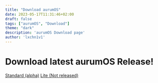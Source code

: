 ```yaml
---
title: "Download aurumOS"
date: 2023-05-17T11:31:46+02:00
draft: false
tags: ["aurumOS", "Download"]
theme: "dark"
description: 'aurumOS Download page'
author: 'lxchn1v1'
---
```


# Download latest aurumOS Release!

[Standard (alpha)](/standard)
[Lite (Not released)]()
